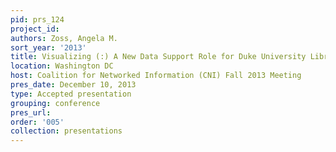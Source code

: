 ```yaml
---
pid: prs_124
project_id: 
authors: Zoss, Angela M.
sort_year: '2013'
title: Visualizing (:) A New Data Support Role for Duke University Libraries
location: Washington DC
host: Coalition for Networked Information (CNI) Fall 2013 Meeting
pres_date: December 10, 2013
type: Accepted presentation
grouping: conference
pres_url: 
order: '005'
collection: presentations
---
```

